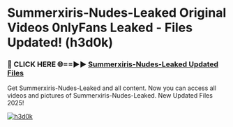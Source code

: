 # Summerxiris-Nudes-Leaked Original Videos 0nlyFans Leaked - Files Updated! (h3d0k)

<h3>🔴 CLICK HERE 🌐==►► <a href="https://tinyurl.com/4mcuefdz" rel="nofollow">Summerxiris-Nudes-Leaked Updated Files</a></h3>

Get Summerxiris-Nudes-Leaked and all content. Now you can access all videos and pictures of Summerxiris-Nudes-Leaked. New Updated Files 2025!

[![h3d0k](https://i.imgur.com/StAQSOY.gif)](https://tinyurl.com/4mcuefdz)
